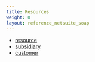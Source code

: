```yaml
---
title: Resources
weight: 0
layout: reference_netsuite_soap
---
```


- [resource](/reference/resources/netsuite_soap/resource)
- [subsidiary](/reference/resources/netsuite_soap/subsidiary)
- [customer](/reference/resources/netsuite_soap/customer)
